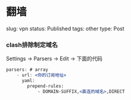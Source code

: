 # 翻墙

slug: vpn
status: Published
tags: other
type: Post

### clash排除制定域名

Settings -> Parsers -> Edit -> 下面的代码

```jsx
parsers: # array
    - url: <你的订阅地址>
      yaml:
        prepend-rules:
            - DOMAIN-SUFFIX,<直连的域名>,DIRECT
```